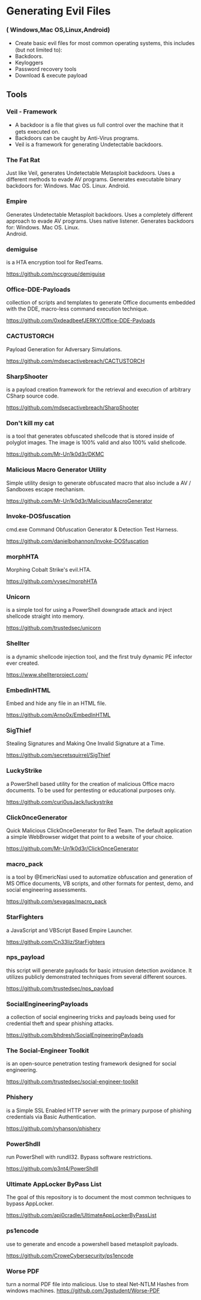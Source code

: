 # Generating Evil Files 
 ### ( Windows,Mac OS,Linux,Android)

 - Create basic evil ﬁles for most common operating systems, this includes (but not limited to): 
  - Backdoors. 
  - Keyloggers
  - Password recovery tools
  - Download & execute payload

## Tools
### Veil - Framework
 - A backdoor is a ﬁle that gives us full control over the machine that it gets executed on. 
 - Backdoors can be caught by Anti-Virus programs. 
 - Veil is a framework for generating Undetectable backdoors.
 
### The Fat Rat
 Just like Veil, generates Undetectable Metasploit backdoors. 
 Uses a different methods to evade AV programs. 
 Generates executable binary backdoors for: 
    Windows. 
    Mac OS. 
    Linux. 
    Android.
    
### Empire
  Generates Undetectable Metasploit backdoors. 
  Uses a  completely different approach to evade AV programs. 
  Uses native listener. 
  Generates backdoors for:
    Windows. 
    Mac OS. 
    Linux.  
    Android.
    
### demiguise
is a HTA encryption tool for RedTeams. 

https://github.com/nccgroup/demiguise

### Office-DDE-Payloads
collection of scripts and templates to generate Office documents embedded with the DDE, macro-less command execution technique. 

https://github.com/0xdeadbeefJERKY/Office-DDE-Payloads

### CACTUSTORCH 
Payload Generation for Adversary Simulations. 

https://github.com/mdsecactivebreach/CACTUSTORCH

### SharpShooter
is a payload creation framework for the retrieval and execution of arbitrary CSharp source code. 

https://github.com/mdsecactivebreach/SharpShooter

### Don't kill my cat
is a tool that generates obfuscated shellcode that is stored inside of polyglot images. The image is 100% valid and also 100% valid shellcode. 

https://github.com/Mr-Un1k0d3r/DKMC

### Malicious Macro Generator Utility
Simple utility design to generate obfuscated macro that also include a AV / Sandboxes escape mechanism. 

https://github.com/Mr-Un1k0d3r/MaliciousMacroGenerator

### Invoke-DOSfuscation
cmd.exe Command Obfuscation Generator & Detection Test Harness. 

https://github.com/danielbohannon/Invoke-DOSfuscation

### morphHTA
Morphing Cobalt Strike's evil.HTA. 

https://github.com/vysec/morphHTA

### Unicorn
is a simple tool for using a PowerShell downgrade attack and inject shellcode straight into memory. 

https://github.com/trustedsec/unicorn

### Shellter
is a dynamic shellcode injection tool, and the first truly dynamic PE infector ever created. 

https://www.shellterproject.com/

### EmbedInHTML
Embed and hide any file in an HTML file. 

https://github.com/Arno0x/EmbedInHTML

### SigThief
Stealing Signatures and Making One Invalid Signature at a Time. 

https://github.com/secretsquirrel/SigThief

### LuckyStrike
a PowerShell based utility for the creation of malicious Office macro documents. To be used for pentesting or educational purposes only.

https://github.com/curi0usJack/luckystrike

### ClickOnceGenerator
Quick Malicious ClickOnceGenerator for Red Team. The default application a simple WebBrowser widget that point to a website of your choice. 

https://github.com/Mr-Un1k0d3r/ClickOnceGenerator

### macro_pack
is a tool by @EmericNasi used to automatize obfuscation and generation of MS Office documents, VB scripts, and other formats for pentest, demo, and social engineering assessments. 

https://github.com/sevagas/macro_pack

### StarFighters
a JavaScript and VBScript Based Empire Launcher. 

https://github.com/Cn33liz/StarFighters

### nps_payload
this script will generate payloads for basic intrusion detection avoidance. It utilizes publicly demonstrated techniques from several different sources. 

https://github.com/trustedsec/nps_payload

### SocialEngineeringPayloads
a collection of social engineering tricks and payloads being used for credential theft and spear phishing attacks. 

https://github.com/bhdresh/SocialEngineeringPayloads

### The Social-Engineer Toolkit
is an open-source penetration testing framework designed for social engineering. 

https://github.com/trustedsec/social-engineer-toolkit

### Phishery
is a Simple SSL Enabled HTTP server with the primary purpose of phishing credentials via Basic Authentication.  

https://github.com/ryhanson/phishery

### PowerShdll
run PowerShell with rundll32. Bypass software restrictions. 

https://github.com/p3nt4/PowerShdll

### Ultimate AppLocker ByPass List
The goal of this repository is to document the most common techniques to bypass AppLocker. 

https://github.com/api0cradle/UltimateAppLockerByPassList

### ps1encode
use to generate and encode a powershell based metasploit payloads. 

https://github.com/CroweCybersecurity/ps1encode

### Worse PDF
turn a normal PDF file into malicious. Use to steal Net-NTLM Hashes from windows machines. 
https://github.com/3gstudent/Worse-PDF


